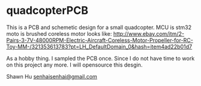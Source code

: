 quadcopterPCB
=============
This is a PCB and schemetic design for a small quadcopter.
MCU is stm32
moto is brushed coreless motor
looks like:
http://www.ebay.com/itm/2-Pairs-3-7V-48000RPM-Electric-Aircraft-Coreless-Motor-Propeller-for-RC-Toy-MM-/321353613783?pt=LH_DefaultDomain_0&hash=item4ad22b01d7


As a hobby thing. I sampled the PCB once. Since I do not have time to work on this project any more. I will opensource this desgin.

Shawn Hu
senhaisenhai@gmail.com

